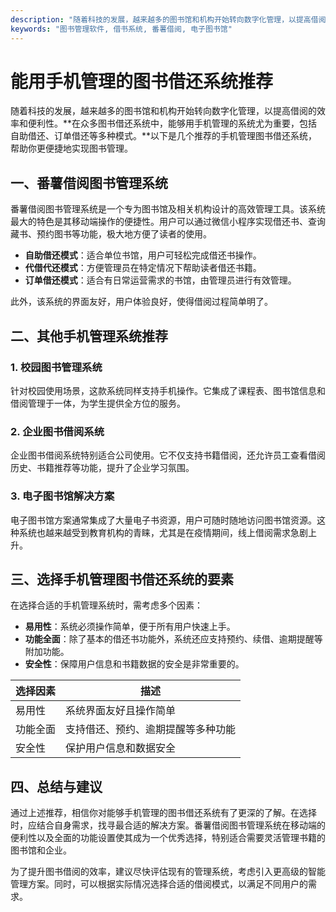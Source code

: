```yaml
---
description: "随着科技的发展，越来越多的图书馆和机构开始转向数字化管理，以提高借阅的效率和便利性。**在众多图书借还系统中，能够用手机管理的系统尤为重要，包括自助借还、订单借还等多种模式。**以下是几个推荐的手机管理图书借还系统，帮助你更便捷地实现图书管理。"
keywords: "图书管理软件, 借书系统, 番薯借阅, 电子图书馆"
---
```

# 能用手机管理的图书借还系统推荐

随着科技的发展，越来越多的图书馆和机构开始转向数字化管理，以提高借阅的效率和便利性。**在众多图书借还系统中，能够用手机管理的系统尤为重要，包括自助借还、订单借还等多种模式。**以下是几个推荐的手机管理图书借还系统，帮助你更便捷地实现图书管理。

## 一、番薯借阅图书管理系统

番薯借阅图书管理系统是一个专为图书馆及相关机构设计的高效管理工具。该系统最大的特色是其移动端操作的便捷性。用户可以通过微信小程序实现借还书、查询藏书、预约图书等功能，极大地方便了读者的使用。

- **自助借还模式**：适合单位书馆，用户可轻松完成借还书操作。
- **代借代还模式**：方便管理员在特定情况下帮助读者借还书籍。
- **订单借还模式**：适合有日常运营需求的书馆，由管理员进行有效管理。

此外，该系统的界面友好，用户体验良好，使得借阅过程简单明了。

## 二、其他手机管理系统推荐

### 1. 校园图书管理系统

针对校园使用场景，这款系统同样支持手机操作。它集成了课程表、图书馆信息和借阅管理于一体，为学生提供全方位的服务。

### 2. 企业图书借阅系统

企业图书借阅系统特别适合公司使用。它不仅支持书籍借阅，还允许员工查看借阅历史、书籍推荐等功能，提升了企业学习氛围。

### 3. 电子图书馆解决方案

电子图书馆方案通常集成了大量电子书资源，用户可随时随地访问图书馆资源。这种系统也越来越受到教育机构的青睐，尤其是在疫情期间，线上借阅需求急剧上升。

## 三、选择手机管理图书借还系统的要素

在选择合适的手机管理系统时，需考虑多个因素：

- **易用性**：系统必须操作简单，便于所有用户快速上手。
- **功能全面**：除了基本的借还书功能外，系统还应支持预约、续借、逾期提醒等附加功能。
- **安全性**：保障用户信息和书籍数据的安全是非常重要的。

| 选择因素   | 描述                                          |
|------------|----------------------------------------------|
| 易用性     | 系统界面友好且操作简单                      |
| 功能全面   | 支持借还、预约、逾期提醒等多种功能        |
| 安全性     | 保护用户信息和数据安全                      |

## 四、总结与建议

通过上述推荐，相信你对能够手机管理的图书借还系统有了更深的了解。在选择时，应结合自身需求，找寻最合适的解决方案。番薯借阅图书管理系统在移动端的便利性以及全面的功能设置使其成为一个优秀选择，特别适合需要灵活管理书籍的图书馆和企业。

为了提升图书借阅的效率，建议尽快评估现有的管理系统，考虑引入更高级的智能管理方案。同时，可以根据实际情况选择合适的借阅模式，以满足不同用户的需求。
